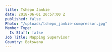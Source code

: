 ```yaml
---
title: Tshepo Jankie
date: 2018-06-01 20:57:00 Z
published: false
Photo: "/uploads/tshepo_jankie-compressor.jpg"
Member Type:
  Is Staff: false
Job Title: Mapping Supervisor
Country: Botswana
---
```


